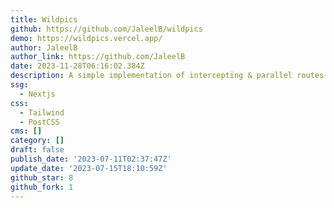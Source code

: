 ```yaml
---
title: Wildpics
github: https://github.com/JaleelB/wildpics
demo: https://wildpics.vercel.app/
author: JaleelB
author_link: https://github.com/JaleelB
date: 2023-11-28T06:16:02.384Z
description: A simple implementation of intercepting & parallel routes in next 13
ssg:
  - Nextjs
css:
  - Tailwind
  - PostCSS
cms: []
category: []
draft: false
publish_date: '2023-07-11T02:37:47Z'
update_date: '2023-07-15T18:10:59Z'
github_star: 8
github_fork: 1
---
```

